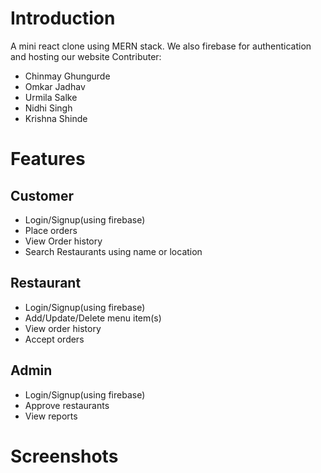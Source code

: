 # Introduction

A mini react clone using MERN stack.
We also firebase for authentication and hosting our website
Contributer:

- Chinmay Ghungurde
- Omkar Jadhav
- Urmila Salke
- Nidhi Singh
- Krishna Shinde

# Features

## Customer

- Login/Signup(using firebase)
- Place orders
- View Order history
- Search Restaurants using name or location

## Restaurant

- Login/Signup(using firebase)
- Add/Update/Delete menu item(s)
- View order history
- Accept orders

## Admin

- Login/Signup(using firebase)
- Approve restaurants
- View reports

# Screenshots
